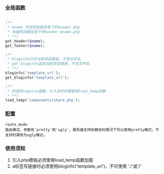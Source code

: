 
### 全局函数
```php

/**
 * $name 为空则加载目录下的header.php
 * 有值则加载目录下的header-$name.php
 * **/
get_header($name);
get_footer($name);

/**
 * bloginfo打印当前项目路径，不含文件名
 * get_bloginfo返回当前项目路径，不含文件名
 * **/
bloginfo('template_url');
get_bloginfo('template_url');

/**
 * 封装的require函数，引入文件时需使用load_temp函数
 * **/
load_temp('components/share.php');
```

### 配置
```
route_mode
路由模式，参数有'pretty'和'ugly'，服务器支持伪静态的情况下可以使用pretty模式，不支持时需改为ugly模式。

```

### 使用须知

1. 引入php模板必须使用load_temp函数加载
2. a标签写链接时必须使用bloginfo('template_url')，不可使用 './'或'/'


